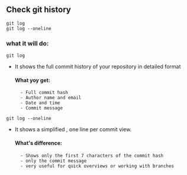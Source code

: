 ## Check git history

`git log`  
`git log --oneline`  

### what it will do:

`git log`  
- It shows the full commit history of your repository in detailed format

   #### What yoy get:
        - Full commit hash  
        - Author name and email  
        - Date and time  
        - Commit message  


`git log --oneline`  
- It shows a simplified , one line per commit view.

   #### What's difference:
        - Shows only the first 7 characters of the commit hash  
        - only the commit message  
        - very useful for quick overviews or working with branches  


